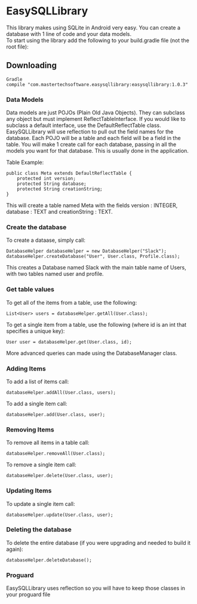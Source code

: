 # EasySQLLibrary
This library makes using SQLite in Android very easy. You can create a database with 1 line of code and your data models.  
To start using the library add the following to your build.gradle file (not the root file):    

## Downloading

```
Gradle
compile "com.mastertechsoftware.easysqllibrary:easysqllibrary:1.0.3"
```  
### Data Models
Data models are just POJOs (Plain Old Java Objects). They can subclass any object but must implement ReflectTableInterface. If you would like to subclass a default interface, use the DefaultReflectTable class. EasySQLLibrary will use reflection to pull out the field names for the database. Each POJO will be a table and each field will be a field in the table. You will make 1 create call for each database, passing in all the models you want for that database. This is usually done in the application.  

Table Example:  

```  
public class Meta extends DefaultReflectTable {  
    protected int version;  
    protected String database;  
    protected String creationString;  
}  
```  

This will create a table named Meta with the fields version : INTEGER, database : TEXT and creationString : TEXT.  

### Create the database  
To create a dataase, simply call: 

```  
DatabaseHelper databaseHelper = new DatabaseHelper("Slack");  
databaseHelper.createDatabase("User", User.class, Profile.class);  
```

This creates a Database named Slack with the main table name of Users, with two tables named user and profile.  

### Get table values  
To get all of the items from a table, use the following:  

```
List<User> users = databaseHelper.getAll(User.class);  
```
To get a single item from a table, use the following (where id is an int that specifies a unique key):  

```
User user = databaseHelper.get(User.class, id);  
```

More advanced queries can made using the DatabaseManager class.

### Adding Items
To add a list of items call:  

``` 
databaseHelper.addAll(User.class, users);  
```

To add a single item call:  

```  
databaseHelper.add(User.class, user);  
```

### Removing Items
To remove all items in a table call:  

```
databaseHelper.removeAll(User.class);  
```

To remove a single item call: 

```
databaseHelper.delete(User.class, user);  
```

### Updating Items
To update a single item call: 

```
databaseHelper.update(User.class, user);  
```

### Deleting the database
To delete the entire database (if you were upgrading and needed to build it again): 

```
databaseHelper.deleteDatabase();  
```

### Proguard
EasySQLLibrary uses reflection so you will have to keep those classes in your proguard file

